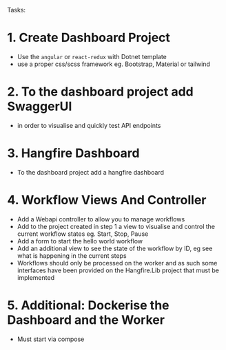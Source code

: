 Tasks:
# 1. Create Dashboard Project
 - Use the `angular` or `react-redux` with Dotnet template
 - use a proper css/scss framework eg. Bootstrap, Material or tailwind

# 2. To the dashboard project add SwaggerUI
 - in order to visualise and quickly test API endpoints

# 3. Hangfire Dashboard
 - To the dashboard project add a hangfire dashboard

# 4. Workflow Views And Controller
 - Add a Webapi controller to allow you to manage workflows
 - Add to the project created in step 1 a view to visualise and control the current workflow states eg. Start, Stop, Pause
 - Add a form to start the hello world workflow
 - Add an additional view to see the state of the workflow by ID, eg see what is happening in the current steps
 - Workflows should only be processed on the worker and as such some interfaces have been provided on the Hangfire.Lib project that must be implemented

# 5. Additional: Dockerise the Dashboard and the Worker
 - Must start via compose
